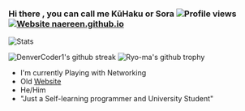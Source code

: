 ### Hi there , you can call me KūHaku or Sora ![Profile views](https://gpvc.arturio.dev/SIREESHDEVARAJ) [![Website naereen.github.io](https://img.shields.io/website-up-down-green-red/https/naereen.github.io.svg)](https://sirdevhub.xyz)
![Stats](https://github-readme-stats.vercel.app/api?username=sireeshdevaraj&show_icons=true&theme=cobalt)

![DenverCoder1's github streak](https://github-readme-streak-stats.herokuapp.com/?user=sireeshdevaraj&theme=blue-green)
![Ryo-ma's github trophy](https://github-profile-trophy.vercel.app/?username=sireeshdevaraj&row=1)
-  I'm currently Playing with Networking
- Old [Website](https://sirdevhub.xyz)
- He/Him
- "Just a Self-learning programmer and University Student"

